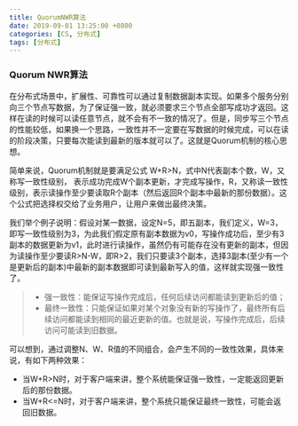 ```yaml
---
title: QuorumNWR算法
date: 2019-09-01 13:25:00 +0800
categories: [CS, 分布式]
tags: [分布式]
---
```


### Quorum NWR算法
在分布式场景中，扩展性、可靠性可以通过复制数据副本实现。如果多个服务分别向三个节点写数据，为了保证强一致，就必须要求三个节点全部写成功才返回。这样在读的时候可以读任意节点，就不会有不一致的情况了。但是，同步写三个节点的性能较低，如果换一个思路，一致性并不一定要在写数据的时候完成，可以在读的阶段决策，只要每次能读到最新的版本就可以了。这就是Quorum机制的核心思想。

简单来说，Quorum机制就是要满足公式 W+R>N，式中N代表副本个数，W，又称写一致性级别， 表示成功完成W个副本更新，才完成写操作，R，又称读一致性级别，表示读操作至少要读取R个副本（然后返回R个副本中最新的那份数据）。这个公式把选择权交给了业务用户，让用户来做出最终决策。

我们举个例子说明：假设对某一数据，设定N=5，即五副本，我们定义，W=3，即写一致性级别为3，为此我们假定原有副本数据为v0，写操作成功后，至少有3副本的数据更新为v1，此时进行读操作，虽然仍有可能存在没有更新的副本，但因为读操作至少要读R>N-W，即R>2，我们只要读3个副本，选择3副本(至少有一个是更新后的副本)中最新的副本数据即可读到最新写入的值，这样就实现强一致性了。

>- 强一致性：能保证写操作完成后，任何后续访问都能读到更新后的值；
>- 最终一致性：只能保证如果对某个对象没有新的写操作了，最终所有后续访问都能读到相同的最近更新的值。也就是说，写操作完成后，后续访问可能读到旧数据。

可以想到，通过调整N、W、R值的不同组合，会产生不同的一致性效果，具体来说，有如下两种效果：
- 当W+R>N时，对于客户端来讲，整个系统能保证强一致性，一定能返回更新后的那份数据。
- 当W+R<=N时，对于客户端来讲，整个系统只能保证最终一致性，可能会返回旧数据。